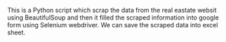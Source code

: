 This is a Python script which scrap the data from the real eastate websit using BeautifulSoup and 
then it filled the scraped information into google form using Selenium webdriver.
We can save the scraped data into excel sheet.
